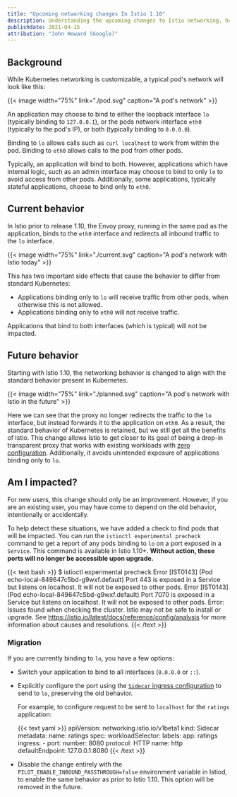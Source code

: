 ```yaml
---
title: "Upcoming networking changes In Istio 1.10"
description: Understanding the upcoming changes to Istio networking, how they may impact your cluster, and what action to take.
publishdate: 2021-04-15
attribution: "John Howard (Google)"
---
```


## Background

While Kubernetes networking is customizable, a typical pod's network will look like this:

{{< image width="75%" link="./pod.svg" caption="A pod's network" >}}

An application may choose to bind to either the loopback interface `lo` (typically binding to `127.0.0.1`), or the pods network interface `eth0` (typically to the pod's IP), or both (typically binding to `0.0.0.0`).

Binding to `lo` allows calls such as `curl localhost` to work from within the pod.
Binding to `eth0` allows calls to the pod from other pods.

Typically, an application will bind to both.
However, applications which have internal logic, such as an admin interface may choose to bind to only `lo` to avoid access from other pods.
Additionally, some applications, typically stateful applications, choose to bind only to `eth0`.

## Current behavior

In Istio prior to release 1.10, the Envoy proxy, running in the same pod as the application, binds to the `eth0` interface and redirects all inbound traffic to the `lo` interface.

{{< image width="75%" link="./current.svg" caption="A pod's network with Istio today" >}}

This has two important side effects that cause the behavior to differ from standard Kubernetes:

* Applications binding only to `lo` will receive traffic from other pods, when otherwise this is not allowed.
* Applications binding only to `eth0` will not receive traffic.

Applications that bind to both interfaces (which is typical) will not be impacted.

## Future behavior

Starting with Istio 1.10, the networking behavior is changed to align with the standard behavior present in Kubernetes.

{{< image width="75%" link="./planned.svg" caption="A pod's network with Istio in the future" >}}

Here we can see that the proxy no longer redirects the traffic to the `lo` interface, but instead forwards it to the application on `eth0`.
As a result, the standard behavior of Kubernetes is retained, but we still get all the benefits of Istio.
This change allows Istio to get closer to its goal of being a drop-in transparent proxy that works with existing workloads with [zero configuration](/blog/2021/zero-config-istio/).
Additionally, it avoids unintended exposure of applications binding only to `lo`.

## Am I impacted?

For new users, this change should only be an improvement.
However, if you are an existing user, you may have come to depend on the old behavior, intentionally or accidentally.

To help detect these situations, we have added a check to find pods that will be impacted.
You can run the `istioctl experimental precheck` command to get a report of any pods binding to `lo` on a port exposed in a `Service`.
This command is available in Istio 1.10+.
**Without action, these ports will no longer be accessible upon upgrade.**

{{< text bash >}}
$ istioctl experimental precheck
Error [IST0143] (Pod echo-local-849647c5bd-g9wxf.default) Port 443 is exposed in a Service but listens on localhost. It will not be exposed to other pods.
Error [IST0143] (Pod echo-local-849647c5bd-g9wxf.default) Port 7070 is exposed in a Service but listens on localhost. It will not be exposed to other pods.
Error: Issues found when checking the cluster. Istio may not be safe to install or upgrade.
See https://istio.io/latest/docs/reference/config/analysis for more information about causes and resolutions.
{{< /text >}}

### Migration

If you are currently binding to `lo`, you have a few options:

* Switch your application to bind to all interfaces (`0.0.0.0` or `::`).
* Explicitly configure the port using the [`Sidecar` ingress configuration](/docs/reference/config/networking/sidecar/#IstioIngressListener) to send to `lo`, preserving the old behavior.

    For example, to configure request to be sent to `localhost` for the `ratings` application:

    {{< text yaml >}}
    apiVersion: networking.istio.io/v1beta1
    kind: Sidecar
    metadata:
      name: ratings
    spec:
      workloadSelector:
        labels:
          app: ratings
      ingress:
      - port:
          number: 8080
          protocol: HTTP
          name: http
        defaultEndpoint: 127.0.0.1:8080
    {{< /text >}}

* Disable the change entirely with the `PILOT_ENABLE_INBOUND_PASSTHROUGH=false` environment variable in Istiod, to enable the same behavior as prior to Istio 1.10. This option will be removed in the future.
